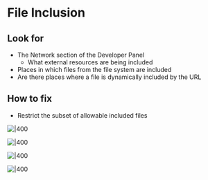 # File Inclusion

## Look for

- The Network section of the Developer Panel
  - What external resources are being included
- Places in which files from the file system are included
- Are there places where a file is dynamically included by the URL

## How to fix

- Restrict the subset of allowable included files

![|400](https://remnote-user-data.s3.amazonaws.com/KxV_MGjFWbEKC4wnr9vezmBjGry5vMEGRw9fEiVboBrbpDPW90FUEWcQB5DQ6iaQQKfKuf_pp_ex8STz1ZOTs4G597Srafg99eWKWbY3fgUmGy8FLjePAwWBsxRfoqkS.png)

![|400](https://remnote-user-data.s3.amazonaws.com/cRfnefhWMqBglILjaHp4taajONI49FQ4_tYTzJDMR39-Fe8fCt4pqEAeh8buFSCfKHq8ltx1REDym59ht5CiJHCPeE4OmgTfPrk1eEKHm4Y0qWTJv1zR2L5sdyFxA8Uz.png)

![|400](https://remnote-user-data.s3.amazonaws.com/gMYxt8L22j-r3tA-6dVie001rV9-7YG67oHN4-IErCsCMIyETESr2dMqZQF7tMirGenPZhQSTktupgjD8fr6rAgrgjoBcFC22cEav0ZDp7O2kGv-zul6E_pX606pb6le.png)

![|400](https://remnote-user-data.s3.amazonaws.com/sBLDWvetbZpSIODzXDh2TS_tjDnqaAaUTCuWiUMygvM7BetZ5TFIzwhLNpW_vfXWCjye2f9X0KTOS-VeiTSB0nsCYRXcLr9Xs_TiX9q5UtUpJX7L5d_S8BMdZrYHRMSc.png)
